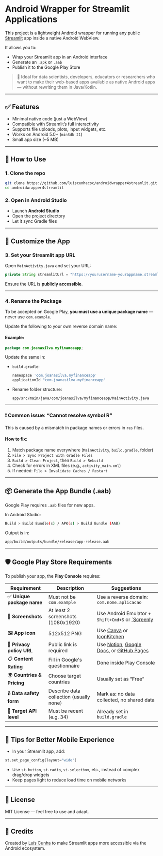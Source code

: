 # Android Wrapper for Streamlit Applications

This project is a lightweight Android wrapper for running any public [Streamlit](https://streamlit.io) app inside a native Android WebView.

It allows you to:
- Wrap your Streamlit app in an Android interface
- Generate an `.apk` or `.aab`
- Publish it to the Google Play Store

> 📱 Ideal for data scientists, developers, educators or researchers who want to make their web-based apps available as native Android apps — without rewriting them in Java/Kotlin.

---

## ✅ Features

- Minimal native code (just a WebView)
- Compatible with Streamlit’s full interactivity
- Supports file uploads, plots, input widgets, etc.
- Works on Android 5.0+ (`minSdk 21`)
- Small app size (~5 MB)

---

## 🚀 How to Use

### 1. Clone the repo

```bash
git clone https://github.com/luiscunhacsc/androidwrapper4streamlit.git
cd androidwrapper4streamlit
```

### 2. Open in Android Studio

- Launch **Android Studio**
- Open the project directory
- Let it sync Gradle files

---

## 🔄 Customize the App

### 3. Set your Streamlit app URL

Open `MainActivity.java` and set your URL:

```java
private String streamlitUrl = "https://yourusername-yourappname.streamlit.app";
```

Ensure the URL is **publicly accessible**.

---

### 4. Rename the Package

To be accepted on Google Play, **you must use a unique package name** — never use `com.example`.

Update the following to your own reverse domain name:

#### Example:

```java
package com.joanasilva.myfinanceapp;
```

Update the same in:
- `build.gradle`:
  ```groovy
  namespace 'com.joanasilva.myfinanceapp'
  applicationId "com.joanasilva.myfinanceapp"
  ```
- Rename folder structure:
  ```
  app/src/main/java/com/joanasilva/myfinanceapp/MainActivity.java
  ```

---

### ❗ Common issue: “Cannot resolve symbol R”

This is caused by a mismatch in package names or errors in `res` files.

#### How to fix:

1. Match package name everywhere (`MainActivity`, `build.gradle`, folder)
2. `File > Sync Project with Gradle Files`
3. `Build > Clean Project`, then `Build > Rebuild`
4. Check for errors in XML files (e.g., `activity_main.xml`)
5. If needed: `File > Invalidate Caches / Restart`

---

## 📦 Generate the App Bundle (.aab)

Google Play requires `.aab` files for new apps.

In Android Studio:

```bash
Build > Build Bundle(s) / APK(s) > Build Bundle (AAB)
```

Output is in:

```
app/build/outputs/bundle/release/app-release.aab
```

---

## 🛡️ Google Play Store Requirements

To publish your app, the **Play Console** requires:

| Requirement | Description | Suggestions |
|------------|-------------|-------------|
| ✅ **Unique package name** | Must not be `com.example` | Use a reverse domain: `com.nome.aplicacao` |
| 📸 **Screenshots** | At least 2 screenshots (1080x1920) | Use Android Emulator + `Shift+Cmd+S` or [`Screenly](https://app.screenly.io/) |
| 🖼️ **App icon** | 512x512 PNG | Use [Canva](https://www.canva.com/) or [IconKitchen](https://icon.kitchen/) |
| 📜 **Privacy policy URL** | Public link is required | Use [Notion](https://notion.so), [Google Docs](https://docs.google.com), or [GitHub Pages](https://pages.github.com) |
| 📋 **Content Rating** | Fill in Google's questionnaire | Done inside Play Console |
| 🌍 **Countries & Pricing** | Choose target countries | Usually set as “Free” |
| 🔒 **Data safety form** | Describe data collection (usually none) | Mark as: no data collected, no shared data |
| 📲 **Target API level** | Must be recent (e.g. 34) | Already set in `build.gradle` |

---

## 🧠 Tips for Better Mobile Experience

- In your Streamlit app, add:
```python
st.set_page_config(layout="wide")
```

- Use `st.button`, `st.radio`, `st.selectbox`, etc., instead of complex drag/drop widgets
- Keep pages light to reduce load time on mobile networks

---

## 📄 License

MIT License — feel free to use and adapt.

---

## 🙌 Credits

Created by [Luís Cunha](https://github.com/luiscunhacsc) to make Streamlit apps more accessible via the Android ecosystem.
